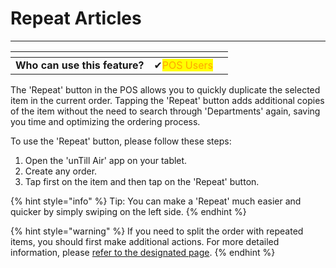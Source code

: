 # Repeat Articles

***

<table data-card-size="large" data-view="cards"><thead><tr><th></th><th></th><th></th></tr></thead><tbody><tr><td><strong>Who can use this feature?</strong></td><td><span data-gb-custom-inline data-tag="emoji" data-code="2714">✔</span><mark style="color:orange;">POS Users</mark></td><td></td></tr></tbody></table>

The 'Repeat' button in the POS allows you to quickly duplicate the selected item in the current order. Tapping the 'Repeat' button adds additional copies of the item without the need to search through 'Departments' again, saving you time and optimizing the ordering process.

To use the 'Repeat' button, please follow these steps:

1. Open the 'unTill Air' app on your tablet.
2. Create any order.
3. Tap first on the item and then tap on the 'Repeat' button.

{% hint style="info" %}
Tip: You can make a 'Repeat' much easier and quicker by simply swiping on the left side.
{% endhint %}

{% hint style="warning" %}
If you need to split the order with repeated items, you should first make additional actions. For more detailed information, please [refer to the designated page](split-the-order.md).
{% endhint %}

